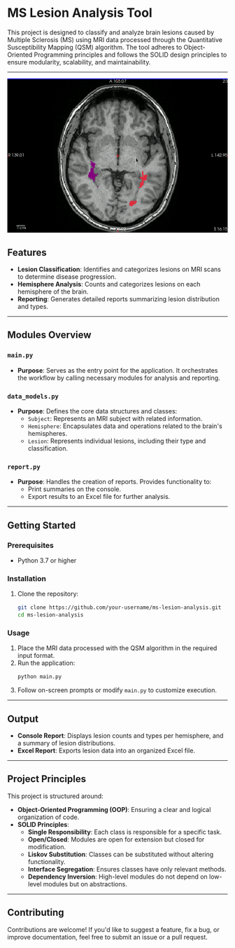 # MS Lesion Analysis Tool

This project is designed to classify and analyze brain lesions caused by Multiple Sclerosis (MS) using MRI data processed through the Quantitative Susceptibility Mapping (QSM) algorithm. 
The tool adheres to Object-Oriented Programming principles and follows the SOLID design principles to ensure modularity, scalability, and maintainability.

---
![Brain Lesion Diagram](MS_lesions.png)
## Features
- **Lesion Classification**: Identifies and categorizes lesions on MRI scans to determine disease progression.
- **Hemisphere Analysis**: Counts and categorizes lesions on each hemisphere of the brain.
- **Reporting**: Generates detailed reports summarizing lesion distribution and types.

---

## Modules Overview

### `main.py`
- **Purpose**: Serves as the entry point for the application. It orchestrates the workflow by calling necessary modules for analysis and reporting.

### `data_models.py`
- **Purpose**: Defines the core data structures and classes:
  - `Subject`: Represents an MRI subject with related information.
  - `Hemisphere`: Encapsulates data and operations related to the brain's hemispheres.
  - `Lesion`: Represents individual lesions, including their type and classification.

### `report.py`
- **Purpose**: Handles the creation of reports. Provides functionality to:
  - Print summaries on the console.
  - Export results to an Excel file for further analysis.

---

## Getting Started

### Prerequisites
- Python 3.7 or higher

### Installation
1. Clone the repository:
   ```bash
   git clone https://github.com/your-username/ms-lesion-analysis.git
   cd ms-lesion-analysis
   ```

### Usage
1. Place the MRI data processed with the QSM algorithm in the required input format.
2. Run the application:
   ```bash
   python main.py
   ```
3. Follow on-screen prompts or modify `main.py` to customize execution.

---

## Output
- **Console Report**: Displays lesion counts and types per hemisphere, and a summary of lesion distributions.
- **Excel Report**: Exports lesion data into an organized Excel file.

---

## Project Principles
This project is structured around:
- **Object-Oriented Programming (OOP)**: Ensuring a clear and logical organization of code.
- **SOLID Principles**:
  - **Single Responsibility**: Each class is responsible for a specific task.
  - **Open/Closed**: Modules are open for extension but closed for modification.
  - **Liskov Substitution**: Classes can be substituted without altering functionality.
  - **Interface Segregation**: Ensures classes have only relevant methods.
  - **Dependency Inversion**: High-level modules do not depend on low-level modules but on abstractions.

---

## Contributing
Contributions are welcome! If you'd like to suggest a feature, fix a bug, or improve documentation, feel free to submit an issue or a pull request.

